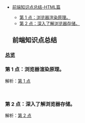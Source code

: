 - [前端知识点总结-HTML篇](#%E5%89%8D%E7%AB%AF%E7%9F%A5%E8%AF%86%E7%82%B9%E6%80%BB%E7%BB%93)
  - [第 1 点：浏览器渲染原理。](#%E7%AC%AC-1-%E7%82%B9%E6%B5%8F%E8%A7%88%E5%99%A8%E6%B8%B2%E6%9F%93%E5%8E%9F%E7%90%86)
  - [第 2 点：深入了解浏览器存储。](#%E7%AC%AC-1-%E7%82%B9%E6%B5%8F%E8%A7%88%E5%99%A8%E6%B8%B2%E6%9F%93%E5%8E%9F%E7%90%86)




  ## 前端知识点总结

### [总览](https://github.com/lotosv2010/front-end-summary/issues?q=is%3Aopen+is%3Aissue+label%3Asummary+label%3AHTML)

### 第 1 点：浏览器渲染原理。

解析：[第 1 点](https://github.com/lotosv2010/front-end-summary/issues/94)

<br/>

### 第 2 点：深入了解浏览器存储。

解析：[第 2 点](https://github.com/lotosv2010/front-end-summary/issues/96)

<br/>
